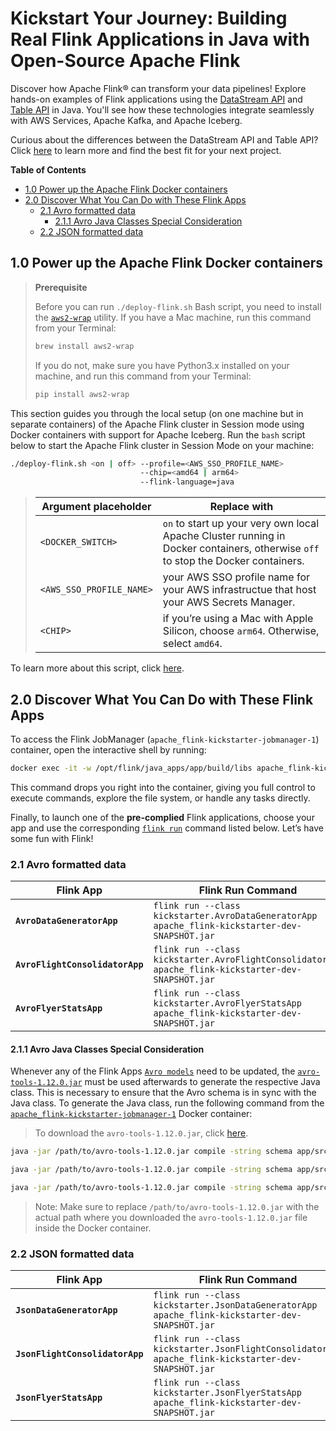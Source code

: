 # **Kickstart Your Journey: Building Real Flink Applications in Java with Open-Source Apache Flink**
Discover how Apache Flink® can transform your data pipelines! Explore hands-on examples of Flink applications using the [DataStream API](https://nightlies.apache.org/flink/flink-docs-release-2.1/docs/dev/datastream/overview/) and [Table API](https://nightlies.apache.org/flink/flink-docs-release-2.1/docs/dev/table/overview/) in Java. You'll see how these technologies integrate seamlessly with AWS Services, Apache Kafka, and  Apache Iceberg.

Curious about the differences between the DataStream API and Table API? Click [here](../.blog/datastream-vs-table-api.md) to learn more and find the best fit for your next project.

**Table of Contents**

<!-- toc -->
+ [1.0 Power up the Apache Flink Docker containers](#10-power-up-the-apache-flink-docker-containers)
+ [2.0 Discover What You Can Do with These Flink Apps](#20-discover-what-you-can-do-with-these-flink-apps)
    - [2.1 Avro formatted data](#21-avro-formatted-data)
        + [2.1.1 Avro Java Classes Special Consideration](#211-avro-java-classes-special-consideration)
    - [2.2 JSON formatted data](#22-json-formatted-data)
<!-- tocstop -->

## 1.0 Power up the Apache Flink Docker containers

> **Prerequisite**
> 
> Before you can run `./deploy-flink.sh` Bash script, you need to install the [`aws2-wrap`](https://pypi.org/project/aws2-wrap/#description) utility.  If you have a Mac machine, run this command from your Terminal:
> ````bash
> brew install aws2-wrap
> ````
>
> If you do not, make sure you have Python3.x installed on your machine, and run this command from your Terminal:
> ```bash
> pip install aws2-wrap
> ```

This section guides you through the local setup (on one machine but in separate containers) of the Apache Flink cluster in Session mode using Docker containers with support for Apache Iceberg.  Run the `bash` script below to start the Apache Flink cluster in Session Mode on your machine:

```bash
./deploy-flink.sh <on | off> --profile=<AWS_SSO_PROFILE_NAME>
                             --chip=<amd64 | arm64>
                             --flink-language=java
```
> Argument placeholder|Replace with
> -|-
> `<DOCKER_SWITCH>`|`on` to start up your very own local Apache Cluster running in Docker containers, otherwise `off` to stop the Docker containers.
> `<AWS_SSO_PROFILE_NAME>`|your AWS SSO profile name for your AWS infrastructue that host your AWS Secrets Manager.
> `<CHIP>`|if you’re using a Mac with Apple Silicon, choose `arm64`. Otherwise, select `amd64`.

To learn more about this script, click [here](../.blog/deploy-flink-script-explanation.md).

## 2.0 Discover What You Can Do with These Flink Apps
To access the Flink JobManager (`apache_flink-kickstarter-jobmanager-1`) container, open the interactive shell by running:
```bash
docker exec -it -w /opt/flink/java_apps/app/build/libs apache_flink-kickstarter-jobmanager-1 /bin/bash
```

This command drops you right into the container, giving you full control to execute commands, explore the file system, or handle any tasks directly.

Finally, to launch one of the **pre-complied** Flink applications, choose your app and use the corresponding [`flink run`](https://nightlies.apache.org/flink/flink-docs-master/docs/deployment/cli/) command listed below. Let’s have some fun with Flink!

### 2.1 Avro formatted data
Flink App|Flink Run Command
-|-
**`AvroDataGeneratorApp`**|`flink run --class kickstarter.AvroDataGeneratorApp apache_flink-kickstarter-dev-SNAPSHOT.jar`
**`AvroFlightConsolidatorApp`**|`flink run --class kickstarter.AvroFlightConsolidatorApp apache_flink-kickstarter-dev-SNAPSHOT.jar`
**`AvroFlyerStatsApp`**|`flink run --class kickstarter.AvroFlyerStatsApp apache_flink-kickstarter-dev-SNAPSHOT.jar`

#### 2.1.1 Avro Java Classes Special Consideration
Whenever any of the Flink Apps [`Avro models`](app/src/main/java/kickstarter/model/avro/) need to be updated, the [`avro-tools-1.12.0.jar`](https://avro.apache.org/docs/++version++/getting-started-java/#serializing-and-deserializing-with-code-generation) must be used afterwards to generate the respective Java class. This is necessary to ensure that the Avro schema is in sync with the Java class. To generate the Java class, run the following command from the [`apache_flink-kickstarter-jobmanager-1`](#20-discover-what-you-can-do-with-these-flink-apps) Docker container:

> To download the `avro-tools-1.12.0.jar`, click [here](https://repo1.maven.org/maven2/org/apache/avro/avro-tools/1.12.0/avro-tools-1.12.0.jar).

```bash 
java -jar /path/to/avro-tools-1.12.0.jar compile -string schema app/src/main/java/kickstarter/model/avro/AirlineAvroData.avsc app/src/main/java/

java -jar /path/to/avro-tools-1.12.0.jar compile -string schema app/src/main/java/kickstarter/model/avro/FlightAvroData.avsc app/src/main/java/

java -jar /path/to/avro-tools-1.12.0.jar compile -string schema app/src/main/java/kickstarter/model/avro/FlyerStatsAvroData.avsc app/src/main/java/
```

> Note: Make sure to replace `/path/to/avro-tools-1.12.0.jar` with the actual path where you downloaded the `avro-tools-1.12.0.jar` file inside the Docker container.

### 2.2 JSON formatted data
Flink App|Flink Run Command
-|-
**`JsonDataGeneratorApp`**|`flink run --class kickstarter.JsonDataGeneratorApp apache_flink-kickstarter-dev-SNAPSHOT.jar`
**`JsonFlightConsolidatorApp`**|`flink run --class kickstarter.JsonFlightConsolidatorApp apache_flink-kickstarter-dev-SNAPSHOT.jar`
**`JsonFlyerStatsApp`**|`flink run --class kickstarter.JsonFlyerStatsApp apache_flink-kickstarter-dev-SNAPSHOT.jar`
